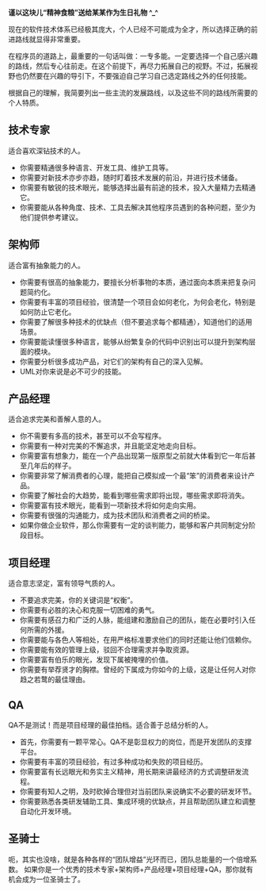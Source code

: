 **谨以这块儿“精神食粮”送给某某作为生日礼物 ^_^** 

现在的软件技术体系已经极其庞大，个人已经不可能成为全才，所以选择正确的前进路线就显得非常重要。

在程序员的道路上，最重要的一句话叫做：一专多能。一定要选择一个自己感兴趣的路线，然后专心往前走。在这个前提下，再尽力拓展自己的视野。不过，拓展视野也仍然要在兴趣的导引下，不要强迫自己学习自己选定路线之外的任何技能。

根据自己的理解，我简要列出一些主流的发展路线，以及这些不同的路线所需要的个人特质。

技术专家
----------
适合喜欢深钻技术的人。

  - 你需要精通很多种语言、开发工具、维护工具等。
  - 你需要对新技术亦步亦趋，随时盯着技术发展的前沿，并进行技术储备。
  - 你需要有敏锐的技术眼光，能够选择出最有前途的技术，投入大量精力去精通它。
  - 你需要能从各种角度、技术、工具去解决其他程序员遇到的各种问题，至少为他们提供参考建议。

架构师
-------
适合富有抽象能力的人。   

  - 你需要有很高的抽象能力，要擅长分析事物的本质，通过面向本质来把复杂问题简约化。
  - 你需要有丰富的项目经验，很清楚一个项目会如何老化，为何会老化，特别是如何防止它老化。
  - 你需要了解很多种技术的优缺点（但不要追求每个都精通），知道他们的适用场景。
  - 你需要能读懂很多种语言，能够从纷繁复杂的代码中识别出可以提升到架构层面的模块。
  - 你需要分析很多成功产品，对它们的架构有自己的深入见解。
  - UML对你来说是必不可少的技能。

产品经理
-------
适合追求完美和善解人意的人。

  - 你不需要有多高的技术，甚至可以不会写程序。
  - 你需要有一种对完美的不懈追求，并且能坚定地走向目标。
  - 你需要富有想象力，能在一个产品出现第一版原型之前就大体看到它一年后甚至几年后的样子。
  - 你需要非常了解消费者的心理，能把自己模拟成一个最“笨”的消费者来设计产品。
  - 你需要了解社会的大趋势，能看到哪些需求即将出现，哪些需求即将消失。
  - 你需要富有技术眼光，能看到一项新技术将如何走向实用。
  - 你需要有很强的沟通能力，成为技术团队和消费者之间的桥梁。
  - 如果你做企业软件，那么你需要有一定的谈判能力，能够和客户共同制定分阶段目标。

项目经理
-------
适合意志坚定，富有领导气质的人。

- 不要追求完美，你的关键词是“权衡”。
- 你需要有必胜的决心和克服一切困难的勇气。
- 你需要有感召力和广泛的人脉，能组建和激励自己的团队，能在必要时引入任何所需的外援。
- 你需要能与各色人等相处，在用严格标准要求他们的同时还能让他们信赖你。
- 你需要能有效的管理上级，驳回不合理需求并争取资源。
- 你需要富有伯乐的眼光，发现下属被掩埋的价值。
- 你需要有举荐贤才的胸襟。曾经的下属成为你如今的上级，这是让任何人对你趋之若鹜的最佳理由。

QA
-------
QA不是测试！而是项目经理的最佳拍档。适合善于总结分析的人。

- 首先，你需要有一颗平常心。QA不是彰显权力的岗位，而是开发团队的支撑平台。
- 你需要有丰富的项目经验，有过多种成功和失败的项目经历。
- 你需要富有长远眼光和务实主义精神，用长期来讲最经济的方式调整研发流程。
- 你需要有知人之明，及时砍掉合理但对当前团队来说确实不必要的研发环节。
- 你需要熟悉各类研发辅助工具、集成环境的优缺点，并且帮助团队建立和调整自动化开发环境。

圣骑士
-------
呃，其实也没啥，就是各种各样的“团队增益”光环而已，团队总能量的一个倍增系数。
如果你是一个优秀的技术专家+架构师+产品经理+项目经理+QA，那你就有机会成为一位圣骑士了。